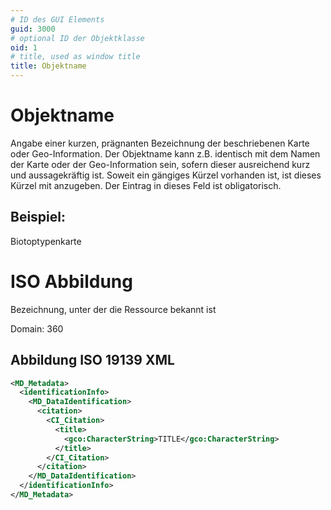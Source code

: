 ```yaml
---
# ID des GUI Elements
guid: 3000
# optional ID der Objektklasse
oid: 1
# title, used as window title
title: Objektname
---
```


# Objektname

Angabe einer kurzen, prägnanten Bezeichnung der beschriebenen Karte oder Geo-Information. Der Objektname kann z.B. identisch mit dem Namen der Karte oder der Geo-Information sein, sofern dieser ausreichend kurz und aussagekräftig ist. Soweit ein gängiges Kürzel vorhanden ist, ist dieses Kürzel mit anzugeben. Der Eintrag in dieses Feld ist obligatorisch.

## Beispiel:

Biotoptypenkarte

# ISO Abbildung

Bezeichnung, unter der die Ressource bekannt ist

Domain: 360

## Abbildung ISO 19139 XML

```XML
<MD_Metadata>
  <identificationInfo>
    <MD_DataIdentification>
      <citation>
        <CI_Citation>
          <title>
            <gco:CharacterString>TITLE</gco:CharacterString>
          </title>
        </CI_Citation>
      </citation>
    </MD_DataIdentification>
  </identificationInfo>
</MD_Metadata>
```
